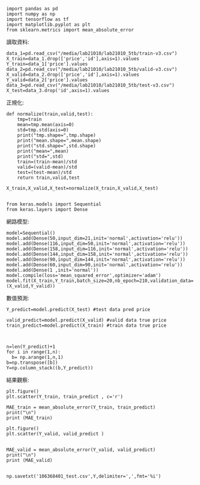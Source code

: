     import pandas as pd  
    import numpy as np  
    import tensorflow as tf  
    import matplotlib.pyplot as plt  
    from sklearn.metrics import mean_absolute_error  

  
 讀取資料:
    
    
    data_1=pd.read_csv("/media/lab21010/lab21010_5tb/train-v3.csv") 
    X_train=data_1.drop(['price','id'],axis=1).values   
    Y_train=data_1['price'].values  
    data_2=pd.read_csv("/media/lab21010/lab21010_5tb/valid-v3.csv")  
    X_valid=data_2.drop(['price','id'],axis=1).values  
    Y_valid=data_2['price'].values  
    data_3=pd.read_csv("/media/lab21010/lab21010_5tb/test-v3.csv")  
    X_test=data_3.drop('id',axis=1).values  


正規化:

    def normalize(train,valid,test):  
        tmp=train  
        mean=tmp.mean(axis=0)  
        std=tmp.std(axis=0)  
        print("tmp.shape=",tmp.shape)  
        print("mean.shape=",mean.shape)  
        print("std.shape=",std.shape)  
        print("mean=",mean)  
        print("std=",std)  
        train=(train-mean)/std  
        valid=(valid-mean)/std  
        test=(test-mean)/std  
        return train,valid,test  

    X_train,X_valid,X_test=normalize(X_train,X_valid,X_test)  


    from keras.models import Sequential
    from keras.layers import Dense



網路模型:

    model=Sequential()  
    model.add(Dense(50,input_dim=21,init='normal',activation='relu'))  
    model.add(Dense(116,input_dim=50,init='normal',activation='relu'))  
    model.add(Dense(158,input_dim=116,init='normal',activation='relu'))  
    model.add(Dense(144,input_dim=158,init='normal',activation='relu'))  
    model.add(Dense(90,input_dim=144,init='normal',activation='relu'))  
    model.add(Dense(60,input_dim=90,init='normal',activation='relu'))  
    model.add(Dense(1 ,init='normal'))  
    model.compile(loss='mean_squared_error',optimizer='adam')  
    model.fit(X_train,Y_train,batch_size=20,nb_epoch=210,validation_data=(X_valid,Y_valid))  


數值預測:

    Y_predict=model.predict(X_test) #test data pred price  

    valid_predict=model.predict(X_valid) #valid data true price  
    train_predict=model.predict(X_train) #train data true price  



    n=len(Y_predict)+1  
    for i in range(1,n):  
      b= np.arange(1,n,1)   
    b=np.transpose([b])  
    Y=np.column_stack((b,Y_predict))  


結果觀察:

    plt.figure()  
    plt.scatter(Y_train, train_predict , c='r')  

    MAE_train = mean_absolute_error(Y_train, train_predict)  
    print("\n")  
    print (MAE_train)  

    plt.figure()  
    plt.scatter(Y_valid, valid_predict )  


    MAE_valid = mean_absolute_error(Y_valid, valid_predict)  
    print("\n")  
    print (MAE_valid)  


    np.savetxt('106368401_test.csv',Y,delimiter=',',fmt='%i')  
